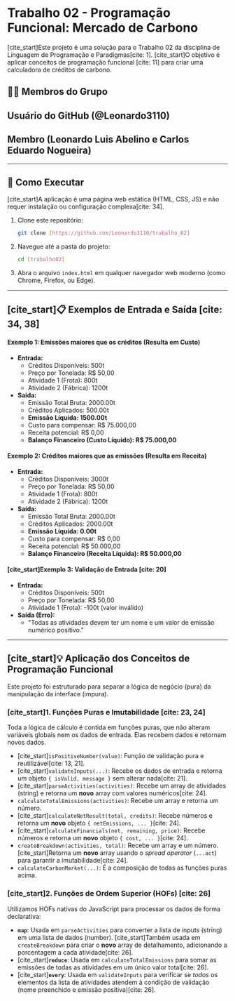 # Trabalho 02 - Programação Funcional: Mercado de Carbono

[cite_start]Este projeto é uma solução para o Trabalho 02 da disciplina de Linguagem de Programação e Paradigmas[cite: 1]. [cite_start]O objetivo é aplicar conceitos de programação funcional [cite: 11] para criar uma calculadora de créditos de carbono.

## 👨‍💻 Membros do Grupo

## Usuário do GitHub (@Leonardo3110)
## Membro (Leonardo Luis Abelino e Carlos Eduardo Nogueira)

---

## 🚀 Como Executar

[cite_start]A aplicação é uma página web estática (HTML, CSS, JS) e não requer instalação ou configuração complexa[cite: 34].

1.  Clone este repositório:
    ```bash
    git clone [https://github.com/Leonardo3110/trabalho_02]
    ```
2.  Navegue até a pasta do projeto:
    ```bash
    cd [trabalho02]
    ```
3.  Abra o arquivo `index.html` em qualquer navegador web moderno (como Chrome, Firefox, ou Edge).

---

## [cite_start]📋 Exemplos de Entrada e Saída [cite: 34, 38]

#### Exemplo 1: Emissões maiores que os créditos (Resulta em Custo)

* **Entrada:**
    * Créditos Disponíveis: 500t
    * Preço por Tonelada: R$ 50,00
    * Atividade 1 (Frota): 800t
    * Atividade 2 (Fábrica): 1200t
* **Saída:**
    * Emissão Total Bruta: 2000.00t
    * Créditos Aplicados: 500.00t
    * **Emissão Líquida: 1500.00t**
    * Custo para compensar: R$ 75.000,00
    * Receita potencial: R$ 0,00
    * **Balanço Financeiro (Custo Líquido): R$ 75.000,00**

#### Exemplo 2: Créditos maiores que as emissões (Resulta em Receita)

* **Entrada:**
    * Créditos Disponíveis: 3000t
    * Preço por Tonelada: R$ 50,00
    * Atividade 1 (Frota): 800t
    * Atividade 2 (Fábrica): 1200t
* **Saída:**
    * Emissão Total Bruta: 2000.00t
    * Créditos Aplicados: 2000.00t
    * **Emissão Líquida: 0.00t**
    * Custo para compensar: R$ 0,00
    * Receita potencial: R$ 50.000,00
    * **Balanço Financeiro (Receita Líquida): R$ 50.000,00**

#### [cite_start]Exemplo 3: Validação de Entrada [cite: 20]

* **Entrada:**
    * Créditos Disponíveis: 500t
    * Preço por Tonelada: R$ 50,00
    * Atividade 1 (Frota): -100t (valor inválido)
* **Saída (Erro):**
    * "Todas as atividades devem ter um nome e um valor de emissão numérico positivo."

---

## [cite_start]💡 Aplicação dos Conceitos de Programação Funcional 

Este projeto foi estruturado para separar a lógica de negócio (pura) da manipulação da interface (impura).

### [cite_start]1. Funções Puras e Imutabilidade [cite: 23, 24]

Toda a lógica de cálculo é contida em funções puras, que não alteram variáveis globais nem os dados de entrada. Elas recebem dados e retornam novos dados.

* [cite_start]`isPositiveNumber(value)`: Função de validação pura e reutilizável[cite: 13, 21].
* [cite_start]`validateInputs(...)`: Recebe os dados de entrada e retorna um objeto `{ isValid, message }` sem alterar nada[cite: 21].
* [cite_start]`parseActivities(activities)`: Recebe um array de atividades (string) e retorna um **novo** array com valores numéricos[cite: 24].
* `calculateTotalEmissions(activities)`: Recebe um array e retorna um número.
* [cite_start]`calculateNetResult(total, credits)`: Recebe números e retorna um **novo** objeto `{ netEmissions, ... }`[cite: 24].
* [cite_start]`calculateFinancials(net, remaining, price)`: Recebe números e retorna um **novo** objeto `{ cost, ... }`[cite: 24].
* `createBreakdown(activities, total)`: Recebe um array e um número. [cite_start]Retorna um **novo** array usando o *spread operator* (`...act`) para garantir a imutabilidade[cite: 24].
* `calculateCarbonMarket(...)`: É a composição de todas as funções puras acima.

### [cite_start]2. Funções de Ordem Superior (HOFs) [cite: 26]

Utilizamos HOFs nativas do JavaScript para processar os dados de forma declarativa:

* **`map`**: Usada em `parseActivities` para converter a lista de inputs (string) em uma lista de dados (number). [cite_start]Também usada em `createBreakdown` para criar o **novo** array de detalhamento, adicionando a porcentagem a cada atividade[cite: 26].
* [cite_start]**`reduce`**: Usada em `calculateTotalEmissions` para somar as emissões de todas as atividades em um único valor total[cite: 26].
* [cite_start]**`every`**: Usada em `validateInputs` para verificar se *todos* os elementos da lista de atividades atendem à condição de validação (nome preenchido e emissão positiva)[cite: 26].